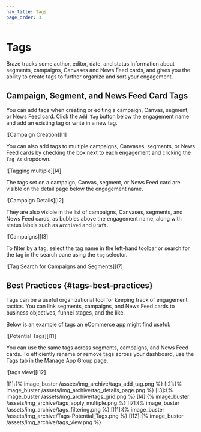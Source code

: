 ```yaml
---
nav_title: Tags
page_order: 3
---
```

# Tags

Braze tracks some author, editor, date, and status information about segments, campaigns, Canvases and News Feed cards, and gives you the ability to create tags to further organize and sort your engagement.

## Campaign, Segment, and News Feed Card Tags

You can add tags when creating or editing a campaign, Canvas, segment, or News Feed card. Click the `Add Tag` button below the engagement name and add an existing tag or write in a new tag.

![Campaign Creation][I1]

You can also add tags to multiple campaigns, Canvases, segments, or News Feed cards by checking the box next to each engagement and clicking the `Tag As` dropdown.

![Tagging multiple][I4]

The tags set on a campaign, Canvas, segment, or News Feed card are visible on the detail page below the engagement name.

![Campaign Details][I2]

They are also visible in the list of campaigns, Canvases, segments, and News Feed cards, as bubbles above the engagement name, along with status labels such as `Archived` and `Draft`.

![Campaigns][I3]

To filter by a tag, select the tag name in the left-hand toolbar or search for the tag in the search pane using the `tag` selector.

![Tag Search for Campaigns and Segments][I7]

## Best Practices {#tags-best-practices}

Tags can be a useful organizational tool for keeping track of engagement tactics. You can link segments, campaigns, and News Feed cards to business objectives, funnel stages, and the like.

Below is an example of tags an eCommerce app might find useful:

![Potential Tags][I11]

You can use the same tags across segments, campaigns, and News Feed cards. To efficiently rename or remove tags across your dashboard, use the Tags tab in the Manage App Group page.

![tags view][I12]

[I1]:{% image_buster /assets/img_archive/tags_add_tag.png %}
[I2]:{% image_buster /assets/img_archive/tag_details_page.png %}
[I3]:{% image_buster /assets/img_archive/tags_grid.png %}
[I4]:{% image_buster /assets/img_archive/tags_apply_multiple.png %}
[I7]:{% image_buster /assets/img_archive/tags_filtering.png %}
[I11]:{% image_buster /assets/img_archive/Tags-Potential_Tags.png %}
[I12]:{% image_buster /assets/img_archive/tags_view.png %}
